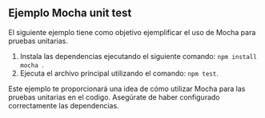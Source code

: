 ## Ejemplo Mocha unit test
El siguiente ejemplo tiene como objetivo ejemplificar el uso de Mocha para pruebas unitarias.

1. Instala las dependencias ejecutando el siguiente comando: `npm install mocha `.
2. Ejecuta el archivo principal utilizando el comando: `npm test`.

Este ejemplo te proporcionará una idea de cómo utilizar Mocha para las pruebas unitarias en el codigo. Asegúrate de haber configurado correctamente las dependencias.
